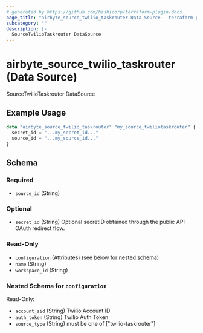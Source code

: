 ```yaml
---
# generated by https://github.com/hashicorp/terraform-plugin-docs
page_title: "airbyte_source_twilio_taskrouter Data Source - terraform-provider-airbyte"
subcategory: ""
description: |-
  SourceTwilioTaskrouter DataSource
---
```


# airbyte_source_twilio_taskrouter (Data Source)

SourceTwilioTaskrouter DataSource

## Example Usage

```terraform
data "airbyte_source_twilio_taskrouter" "my_source_twiliotaskrouter" {
  secret_id = "...my_secret_id..."
  source_id = "...my_source_id..."
}
```

<!-- schema generated by tfplugindocs -->
## Schema

### Required

- `source_id` (String)

### Optional

- `secret_id` (String) Optional secretID obtained through the public API OAuth redirect flow.

### Read-Only

- `configuration` (Attributes) (see [below for nested schema](#nestedatt--configuration))
- `name` (String)
- `workspace_id` (String)

<a id="nestedatt--configuration"></a>
### Nested Schema for `configuration`

Read-Only:

- `account_sid` (String) Twilio Account ID
- `auth_token` (String) Twilio Auth Token
- `source_type` (String) must be one of ["twilio-taskrouter"]


